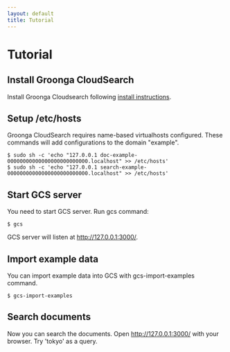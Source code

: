 ```yaml
---
layout: default
title: Tutorial
---
```

# Tutorial

## Install Groonga CloudSearch

Install Groonga Cloudsearch following [install instructions](../install/).

## Setup /etc/hosts

Groonga CloudSearch requires name-based virtualhosts configured. These commands will add configurations to the domain "example".

    $ sudo sh -c 'echo "127.0.0.1 doc-example-00000000000000000000000000.localhost" >> /etc/hosts'
    $ sudo sh -c 'echo "127.0.0.1 search-example-00000000000000000000000000.localhost" >> /etc/hosts'

## Start GCS server

You need to start GCS server. Run gcs command:

    $ gcs

GCS server will listen at http://127.0.0.1:3000/.

## Import example data

You can import example data into GCS with gcs-import-examples command.

    $ gcs-import-examples

## Search documents

Now you can search the documents. Open http://127.0.0.1:3000/ with your browser.
 Try 'tokyo' as a query.
